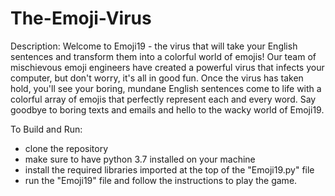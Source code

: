 # The-Emoji-Virus

Description:
Welcome to Emoji19 - the virus that will take your English sentences and transform them into a colorful world of emojis! Our team of mischievous emoji engineers have 
created a powerful virus that infects your computer, but don't worry, it's all in good fun. Once the virus has taken hold, you'll see your boring, mundane English 
sentences come to life with a colorful array of emojis that perfectly represent each and every word. Say goodbye to boring texts and emails and hello to the wacky 
world of Emoji19. 

To Build and Run:
- clone the repository
- make sure to have python 3.7 installed on your machine
- install the required libraries imported at the top of the "Emoji19.py" file
- run the "Emoji19" file and follow the instructions to play the game.
